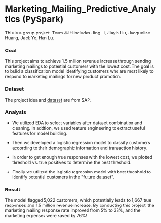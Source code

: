 # Marketing_Mailing_Predictive_Analytics (PySpark)
This is a group project. Team 4JH includes Jing Li, Jiayin Liu, Jacqueline Huang, Jack Ye, Han Lu.


### Goal
This project aims to achieve 1.5 million revenue increase through sending marketing mailings to potential customers with the lowest cost. The goal is to bulid a classification model identifying customers who are most likely to respond to marketing mailings for new product promotion.


### Dataset
The project idea and [dataset](https://relational.fit.cvut.cz/dataset/SAP) are from SAP.


### Analysis 
- We utilized EDA to select variables after dataset combination and cleaning. In addtion, we used feature engineering to extract useful features for model building. 

- Then we developed a logistic regression model to classify customers according to their demographic information and transaction history. 

- In order to get enough true responses with the lowest cost, we plotted threshold vs. true positives to determine the best threshold. 

- Finally we utilized the logistic regression model with best threshold to identify potential customers in the "future dataset".

### Result
The model flagged 5,022 customers, which potentially leads to 1,667 true responses and 1.5 million revenue increase. By conducting this project, the marketing mailing response rate improved from 5% to 33%, and the marketing expenses were saved by 76%!
